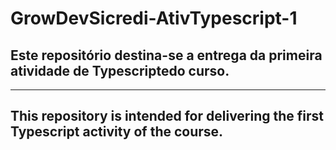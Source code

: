 # GrowDevSicredi-AtivTypescript-1
## Este repositório destina-se a entrega da primeira atividade de Typescriptedo curso.

-------------------------------------------------------

## This repository is intended for delivering the first Typescript activity of the course.
